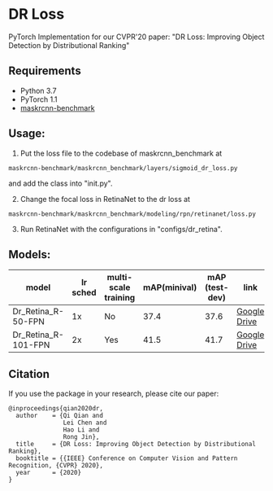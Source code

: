 # DR Loss
PyTorch Implementation for our CVPR'20 paper: "DR Loss: Improving Object Detection by Distributional Ranking"


## Requirements
* Python 3.7
* PyTorch 1.1
* [maskrcnn-benchmark](https://github.com/facebookresearch/maskrcnn-benchmark)

## Usage:

1. Put the loss file to the codebase of maskrcnn_benchmark at
```
maskrcnn-benchmark/maskrcnn_benchmark/layers/sigmoid_dr_loss.py
```
and add the class into "init.py".

2. Change the focal loss in RetinaNet to the dr loss at
```
maskrcnn-benchmark/maskrcnn_benchmark/modeling/rpn/retinanet/loss.py
```

3. Run RetinaNet with the configurations in "configs/dr_retina".

## Models:

model | lr sched| multi-scale training | mAP(minival) | mAP (test-dev) | link
-- | -- | -- | -- | -- | -- 
Dr_Retina_R-50-FPN | 1x | No | 37.4 | 37.6 | [Google Drive](https://drive.google.com/file/d/1bLNfqlQ3zpAKUihbZY-NKPe0pYAReUGy/view?usp=sharing)
Dr_Retina_R-101-FPN | 2x | Yes | 41.5 | 41.7 | [Google Drive](https://drive.google.com/file/d/1hMg_-epThR32DQtzCzpdhDTiriob9ir9/view?usp=sharing)

    
## Citation
If you use the package in your research, please cite our paper:
```
@inproceedings{qian2020dr,
  author    = {Qi Qian and
               Lei Chen and
               Hao Li and
               Rong Jin},
  title     = {DR Loss: Improving Object Detection by Distributional Ranking},
  booktitle = {{IEEE} Conference on Computer Vision and Pattern Recognition, {CVPR} 2020},
  year      = {2020}
}
```
